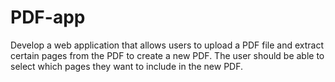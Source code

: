 # PDF-app
Develop a web application that allows users to upload a PDF file and extract certain pages from the PDF to create a new PDF. The user should be able to select which pages they want to include in the new PDF.
